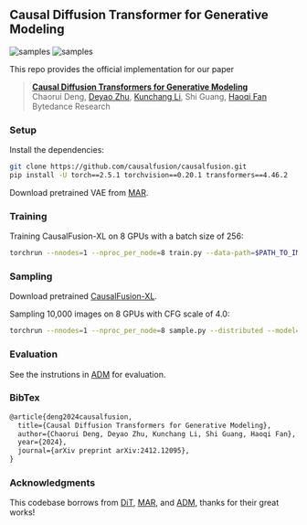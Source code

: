 ## Causal Diffusion Transformer for Generative Modeling

![samples](figures/vis.png)
![samples](figures/edit.png)


This repo provides the official implementation for our paper
> **[Causal Diffusion Transformers for Generative Modeling](https://arxiv.org/abs/2412.12095)**<br>
> Chaorui Deng, [Deyao Zhu](https://tsutikgiau.github.io/), [Kunchang Li](https://andy1621.github.io/), Shi Guang, [Haoqi Fan](https://haoqifan.github.io/)
> <br>Bytedance Research<br>

### Setup
Install the dependencies:
```bash
git clone https://github.com/causalfusion/causalfusion.git
pip install -U torch==2.5.1 torchvision==0.20.1 transformers==4.46.2
```
Download pretrained VAE from [MAR](https://github.com/LTH14/mar?tab=readme-ov-file#installation).



### Training

Training CausalFusion-XL on 8 GPUs with a batch size of 256:

```bash
torchrun --nnodes=1 --nproc_per_node=8 train.py --data-path=$PATH_TO_IMAGENET_TRAIN_DIR --tokenizer-path=$PATH_TO_MAR_VAE --results-dir=$PATH_TO_RESULTS_DIR --model=CausalFusion-XL --global-batch-size=256 --ckpt-every=50000 --lr=1e-4 --distributed --grad-checkpoint
```

### Sampling
Download pretrained [CausalFusion-XL](https://drive.google.com/file/d/1Z0xly7gaXASJnbeWNMjQBwbZdUnLFLu1/view?usp=sharing).

Sampling 10,000 images on 8 GPUs with CFG scale of 4.0:
```bash
torchrun --nnodes=1 --nproc_per_node=8 sample.py --distributed --model=CausalFusion-L --tokenizer-path=$PATH_TO_MAR_VAE --num-fid-samples=10000 --ckpt=$PATH_TO_PRETRAINED_CKPT --sample-dir=$PATH_TO_SAMPLE_DIR --cfg-scale=4.0
```


### Evaluation
See the instrutions in [ADM](https://github.com/openai/guided-diffusion/tree/main/evaluations) for evaluation.


### BibTex

```latex
@article{deng2024causalfusion,
  title={Causal Diffusion Transformers for Generative Modeling},
  author={Chaorui Deng, Deyao Zhu, Kunchang Li, Shi Guang, Haoqi Fan},
  year={2024},
  journal={arXiv preprint arXiv:2412.12095},
}
```


### Acknowledgments

This codebase borrows from [DiT](https://github.com/facebookresearch/DiT), [MAR](https://github.com/LTH14/mar), and [ADM](https://github.com/openai/guided-diffusion), thanks for their great works!

